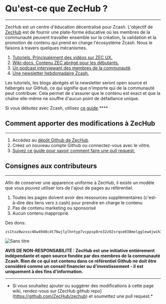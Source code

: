 # Qu'est-ce que ZecHub ?
---

ZecHub est un centre d'éducation décentralisé pour Zcash. L'objectif de [ZecHub](http://zechub.xyz) est de fournir une plate-forme éducative où les membres de la communauté peuvent travailler ensemble sur la création, la validation et la promotion de contenu qui prend en charge l'écosystème Zcash. Nous le faisons à travers quelques mécanismes.

1. [Tutoriels. Principalement des vidéos sur ZEC UX.](https://www.youtube.com/channel/UC3-KM00kjCUheRzO5cq3PAA)
2. [Wiki-docs. Contenu ZEC abrégé pour les débutants.](https://wiki.zechub.xyz/)
3. [Un podcast interviewant des membres de la communauté](https://www.youtube.com/playlist?list=PL9eB_cR4oMej3vs1wMwhQL_Vz8WZBftF0).
4. [Une newsletter hebdomadaire Zcash.](https://zechub.substack.com/)

Les tutoriels, les blogs abrégés et la newsletter seront open source et hébergés sur GitHub, ce qui signifie que n'importe qui de la communauté peut contribuer. Cela permet de s'assurer que le contenu est exact et que la chaîne elle-même ne souffre d'aucun point de défaillance unique.

Si vous débutez avec Zcash, utilisez [ce guide](https://www.notion.so/Zcash-New-User-Guide-78c340cd6b18485f945e2bce4b6a8748).****

## Comment apporter des modifications à ZecHub

---

1. Accédez au [dépôt Github de ZecHub](https://github.com/ZecHub/zechub).
2. Créez un nouveau compte Github ou connectez-vous avec le vôtre.
3. [Suivez ce guide pour savoir comment faire une pull request.](https://www.youtube.com/watch?v=YTbRzhQju4c&t=1s)

## Consignes aux contributeurs

---

Afin de conserver une apparence uniforme à ZecHub, il existe un modèle que vous pouvez utiliser lors de l'ajout de pages au référentiel.

1. Toutes les pages doivent avoir des ressources supplémentaires (c'est-à-dire des liens vers z.cash) pour prendre en charge le contenu
2. Pas de contenu marketing ou sponsorisé
3. Aucun contenu inapproprié.

Des dons:

```jsx
zs1txa9wzxsc46w4940c4t76wjlylhntyp7vcppsp8re32z02srqse038melgglew4jwsh3qes4m4n
```

![Sans titre](https://s3-us-west-2.amazonaws.com/secure.notion-static.com/53389a9f-af17-4412-bd25-42cad32eb2b6/Untitled.png)

**AVIS DE NON-RESPONSABILITÉ : ZecHub est une initiative entièrement indépendante et open source fondée par des membres de la communauté Zcash. Rien de ce qui est contenu dans ce référentiel Github ne doit être considéré comme un conseil financier ou d'investissement - il est uniquement à des fins d'information.**

---

* Si vous souhaitez ajouter ou suggérer des modifications à cette page wiki, rendez-vous sur [ZecHub github repo] (https://github.com/ZecHub/zechub) et soumettez une pull request.*

